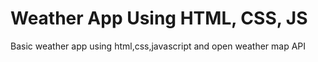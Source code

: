 # Weather App Using HTML, CSS, JS
Basic weather app using html,css,javascript and open weather map API

